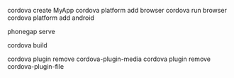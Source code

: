 cordova create MyApp
cordova platform add browser
cordova run browser
cordova platform add android


phonegap serve


cordova build

cordova plugin remove cordova-plugin-media
cordova plugin remove cordova-plugin-file
